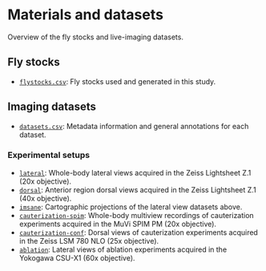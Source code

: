 # Materials and datasets

Overview of the fly stocks and live-imaging datasets.

## Fly stocks

- [`flystocks.csv`](flystocks.csv): Fly stocks used and generated in this study.

## Imaging datasets

- [`datasets.csv`](datasets.csv): Metadata information and general annotations for each dataset.

### Experimental setups

- [`lateral`](lateral): Whole-body lateral views acquired in the Zeiss Lightsheet Z.1 (20x objective).
- [`dorsal`](dorsal): Anterior region dorsal views acquired in the Zeiss Lightsheet Z.1 (40x objective).
- [`imsane`](imsane): Cartographic projections of the lateral view datasets above.
- [`cauterization-spim`](caut-spim): Whole-body multiview recordings of cauterization experiments acquired in the MuVi SPIM PM (20x objective).
- [`cauterization-conf`](caut-conf): Dorsal views of cauterization experiments acquired in the Zeiss LSM 780 NLO (25x objective).
- [`ablation`](ablation): Lateral views of ablation experiments acquired in the Yokogawa CSU-X1 (60x objective).

